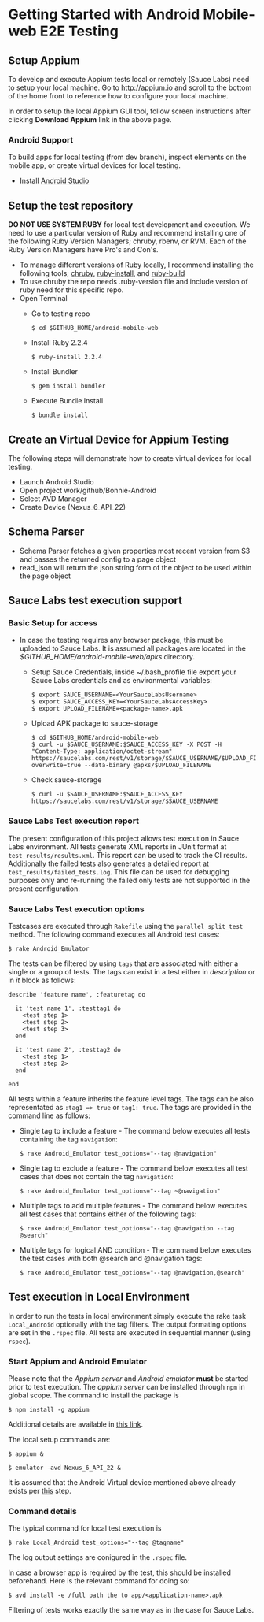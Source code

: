 # Getting Started with Android Mobile-web E2E Testing

## Setup Appium
To develop and execute Appium tests local or remotely (Sauce Labs) need to setup your local machine. Go to http://appium.io and scroll to the bottom of the home front to reference how to configure your local machine.

In order to setup the local Appium GUI tool, follow screen instructions after clicking **Download Appium** link in the above page. 

### Android Support
To build apps for local testing (from dev branch), inspect elements on the mobile app, or create virtual devices for local testing.
* Install [Android Studio](https://developer.android.com/studio/index.html)

## Setup the test repository
**DO NOT USE SYSTEM RUBY** for local test development and execution. We need to use a particular version of Ruby and recommend installing one of the following Ruby Version Managers; chruby, rbenv, or RVM. Each of the Ruby Version Managers have Pro's and Con's.

* To manage different versions of Ruby locally, I recommend installing the following tools; [chruby](https://github.com/postmodern/chruby), [ruby-install](https://github.com/postmodern/ruby-install#readme), and [ruby-build](https://github.com/rbenv/ruby-build#readme)
* To use chruby the repo needs .ruby-version file and include version of ruby need for this specific repo.
* Open Terminal
    * Go to testing repo

        ```
        $ cd $GITHUB_HOME/android-mobile-web
        ```
    * Install Ruby 2.2.4  

        ```
        $ ruby-install 2.2.4
        ```
    * Install Bundler

        ```
        $ gem install bundler
        ```
    * Execute Bundle Install

        ```
        $ bundle install
        ```

## Create an Virtual Device for Appium Testing
The following steps will demonstrate how to create virtual devices for local testing.

* Launch Android Studio
* Open project work/github/Bonnie-Android
* Select AVD Manager
* Create Device (Nexus_6_API_22)

## Schema Parser
* Schema Parser fetches a given properties most recent version from S3 and passes the returned config to a page object
* read_json will return the json string form of the object to be used within the page object

## Sauce Labs test execution support
### Basic Setup for access
* In case the testing requires any browser package, this must be uploaded to Sauce Labs. It is assumed all packages are located in the *$GITHUB_HOME/android-mobile-web/apks* directory.
    * Setup Sauce Credentials, inside ~/.bash_profile file export your Sauce Labs credentials and  as environmental variables:

      ```
      $ export SAUCE_USERNAME=<YourSauceLabsUsername>
      $ export SAUCE_ACCESS_KEY=<YourSauceLabsAccessKey>
      $ export UPLOAD_FILENAME=<package-name>.apk
      ```      
    * Upload APK package to sauce-storage

      ```
      $ cd $GITHUB_HOME/android-mobile-web
      $ curl -u $SAUCE_USERNAME:$SAUCE_ACCESS_KEY -X POST -H "Content-Type: application/octet-stream" https://saucelabs.com/rest/v1/storage/$SAUCE_USERNAME/$UPLOAD_FILENAME?overwrite=true --data-binary @apks/$UPLOAD_FILENAME
      ```      
    * Check sauce-storage

        ```
        $ curl -u $SAUCE_USERNAME:$SAUCE_ACCESS_KEY https://saucelabs.com/rest/v1/storage/$SAUCE_USERNAME
        ```

### Sauce Labs Test execution report
The present configuration of this project allows test execution in Sauce Labs environment. All tests generate XML reports in JUnit format at `test_results/results.xml`. This report can be used to track the CI results. Additionally the failed tests also generates a detailed report at `test_results/failed_tests.log`. This file can be used for debugging purposes only and re-running the failed only tests are not supported in the present configuration.

### Sauce Labs Test execution options
Testcases are executed through `Rakefile` using the `parallel_split_test` method. The following command executes all Android test cases:

  ```
  $ rake Android_Emulator
  ```
The tests can be filtered by using `tags` that are associated with either a single or a group of tests. The tags can exist in a test either in _description_ or in _it_ block as follows:

  ```
  describe 'feature name', :featuretag do

    it 'test name 1', :testtag1 do
      <test step 1>
      <test step 2>
      <test step 3>
    end

    it 'test name 2', :testtag2 do
      <test step 1>
      <test step 2>
    end

  end
  ```
All tests within a feature inherits the feature level tags. The tags can be also representated as `:tag1 => true` or `tag1: true`.
The tags are provided in the command line as follows:
* Single tag to include a feature - The command below executes all tests containing the tag `navigation`:

    ```
    $ rake Android_Emulator test_options="--tag @navigation"
    ```
* Single tag to exclude a feature - The command below executes all test cases that does not contain the tag `navigation`:

    ```
    $ rake Android_Emulator test_options="--tag ~@navigation"
    ```
* Multiple tags to add multiple features - The command below executes all test cases that contains either of the following tags:

    ```
    $ rake Android_Emulator test_options="--tag @navigation --tag @search"
    ```
* Multiple tags for logical AND condition - The command below executes the test cases with both @search and @navigation tags:

    ```
    $ rake Android_Emulator test_options="--tag @navigation,@search"
    ```

## Test execution in Local Environment

In order to run the tests in local environment simply execute the rake task `Local_Android` optionally with the tag filters. The output formating options are set in the `.rspec` file. All tests are executed in sequential manner (using `rspec`).

### Start Appium and Android Emulator
Please note that the *Appium server* and *Android emulator* **must** be started prior to test execution. The _appium server_ can be installed through `npm` in global scope. The command to install the package is
  ```
  $ npm install -g appium
  ```
Additional details are available in [this link](https://www.npmjs.com/package/appium#quick-start).

The local setup commands are:

  ```
  $ appium &

  $ emulator -avd Nexus_6_API_22 &
  ```
It is assumed that the Android Virtual device mentioned above already exists per [this](#create-an-virtual-device-for-appium-testing) step.

### Command details
The typical command for local test execution is

  ```
  $ rake Local_Android test_options="--tag @tagname"
  ```
The log output settings are conigured in the `.rspec` file.

In case a browser app is required by the test, this should be installed beforehand. Here is the relevant command for doing so:

  ```
  $ avd install -e /full path the to app/<application-name>.apk
  ```

Filtering of tests works exactly the same way as in the case for Sauce Labs.
